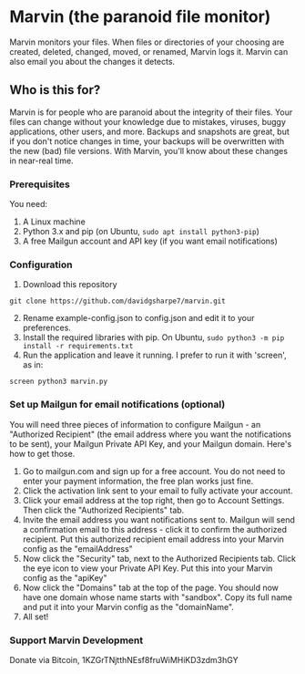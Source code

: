 # Marvin (the paranoid file monitor)

Marvin monitors your files. When files or directories of your choosing are created, deleted, changed, moved, or renamed, Marvin logs it. Marvin can also email you about the changes it detects.

## Who is this for?

Marvin is for people who are paranoid about the integrity of their files. Your files can change without your knowledge due to mistakes, viruses, buggy applications, other users, and more. Backups and snapshots are great, but if you don't notice changes in time, your backups will be overwritten with the new (bad) file versions. With Marvin, you'll know about these changes in near-real time.

### Prerequisites

You need:

1) A Linux machine
2) Python 3.x and pip (on Ubuntu, `sudo apt install python3-pip`)
3) A free Mailgun account and API key (if you want email notifications)

### Configuration

1) Download this repository
```
git clone https://github.com/davidgsharpe7/marvin.git
```
2) Rename example-config.json to config.json and edit it to your preferences.
3) Install the required libraries with pip. On Ubuntu, `sudo python3 -m pip install -r requirements.txt`
4) Run the application and leave it running. I prefer to run it with 'screen', as in:
```
screen python3 marvin.py
```

### Set up Mailgun for email notifications (optional)

You will need three pieces of information to configure Mailgun - an "Authorized Recipient" (the email address where you want the notifications to be sent), your Mailgun Private API Key, and your Mailgun domain. Here's how to get those.

1) Go to mailgun.com and sign up for a free account. You do not need to enter your payment information, the free plan works just fine. 
2) Click the activation link sent to your email to fully activate your account. 
3) Click your email address at the top right, then go to Account Settings. Then click the "Authorized Recipients" tab. 
4) Invite the email address you want notifications sent to. Mailgun will send a confirmation email to this address - click it to confirm the authorized recipient. Put this authorized recipient email address into your Marvin config as the "emailAddress" 
5) Now click the "Security" tab, next to the Authorized Recipients tab. Click the eye icon to view your Private API Key. Put this into your Marvin config as the "apiKey" 
6) Now click the "Domains" tab at the top of the page. You should now have one domain whose name starts with "sandbox". Copy its full name and put it into your Marvin config as the "domainName".
7) All set!

### Support Marvin Development
Donate via Bitcoin, 1KZGrTNjtthNEsf8fruWiMHiKD3zdm3hGY
